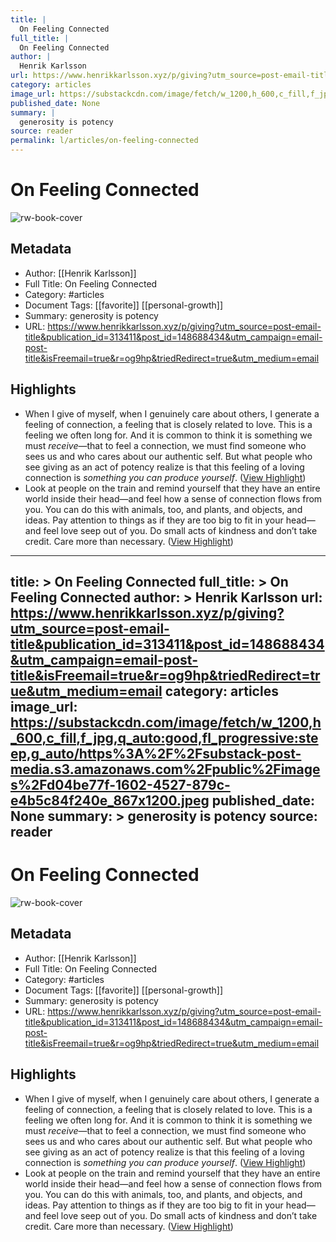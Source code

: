 ```yaml
---
title: |
  On Feeling Connected
full_title: |
  On Feeling Connected
author: |
  Henrik Karlsson
url: https://www.henrikkarlsson.xyz/p/giving?utm_source=post-email-title&publication_id=313411&post_id=148688434&utm_campaign=email-post-title&isFreemail=true&r=og9hp&triedRedirect=true&utm_medium=email
category: articles
image_url: https://substackcdn.com/image/fetch/w_1200,h_600,c_fill,f_jpg,q_auto:good,fl_progressive:steep,g_auto/https%3A%2F%2Fsubstack-post-media.s3.amazonaws.com%2Fpublic%2Fimages%2Fd04be77f-1602-4527-879c-e4b5c84f240e_867x1200.jpeg
published_date: None
summary: |
  generosity is potency
source: reader
permalink: l/articles/on-feeling-connected
---
```

# On Feeling Connected

![rw-book-cover](https://substackcdn.com/image/fetch/w_1200,h_600,c_fill,f_jpg,q_auto:good,fl_progressive:steep,g_auto/https%3A%2F%2Fsubstack-post-media.s3.amazonaws.com%2Fpublic%2Fimages%2Fd04be77f-1602-4527-879c-e4b5c84f240e_867x1200.jpeg)

## Metadata
- Author: [[Henrik Karlsson]]
- Full Title: On Feeling Connected
- Category: #articles
- Document Tags: [[favorite]] [[personal-growth]] 
- Summary: generosity is potency
- URL: https://www.henrikkarlsson.xyz/p/giving?utm_source=post-email-title&publication_id=313411&post_id=148688434&utm_campaign=email-post-title&isFreemail=true&r=og9hp&triedRedirect=true&utm_medium=email

## Highlights
- When I give of myself, when I genuinely care about others, I generate a feeling of connection, a feeling that is closely related to love. This is a feeling we often long for. And it is common to think it is something we must *receive*—that to feel a connection, we must find someone who sees us and who cares about our authentic self. But what people who see giving as an act of potency realize is that this feeling of a loving connection is *something you can produce yourself*. ([View Highlight](https://read.readwise.io/read/01jafjktv83fwspg5np5f4rr51))
- Look at people on the train and remind yourself that they have an entire world inside their head—and feel how a sense of connection flows from you. You can do this with animals, too, and plants, and objects, and ideas. Pay attention to things as if they are too big to fit in your head—and feel love seep out of you. Do small acts of kindness and don’t take credit. Care more than necessary. ([View Highlight](https://read.readwise.io/read/01jafjmcwv5kzh39fcz9vmfetd))


---
title: >
  On Feeling Connected
full_title: >
  On Feeling Connected
author: >
  Henrik Karlsson
url: https://www.henrikkarlsson.xyz/p/giving?utm_source=post-email-title&publication_id=313411&post_id=148688434&utm_campaign=email-post-title&isFreemail=true&r=og9hp&triedRedirect=true&utm_medium=email
category: articles
image_url: https://substackcdn.com/image/fetch/w_1200,h_600,c_fill,f_jpg,q_auto:good,fl_progressive:steep,g_auto/https%3A%2F%2Fsubstack-post-media.s3.amazonaws.com%2Fpublic%2Fimages%2Fd04be77f-1602-4527-879c-e4b5c84f240e_867x1200.jpeg
published_date: None
summary: >
  generosity is potency
source: reader
---
# On Feeling Connected

![rw-book-cover](https://substackcdn.com/image/fetch/w_1200,h_600,c_fill,f_jpg,q_auto:good,fl_progressive:steep,g_auto/https%3A%2F%2Fsubstack-post-media.s3.amazonaws.com%2Fpublic%2Fimages%2Fd04be77f-1602-4527-879c-e4b5c84f240e_867x1200.jpeg)

## Metadata
- Author: [[Henrik Karlsson]]
- Full Title: On Feeling Connected
- Category: #articles
- Document Tags: [[favorite]] [[personal-growth]] 
- Summary: generosity is potency
- URL: https://www.henrikkarlsson.xyz/p/giving?utm_source=post-email-title&publication_id=313411&post_id=148688434&utm_campaign=email-post-title&isFreemail=true&r=og9hp&triedRedirect=true&utm_medium=email

## Highlights
- When I give of myself, when I genuinely care about others, I generate a feeling of connection, a feeling that is closely related to love. This is a feeling we often long for. And it is common to think it is something we must *receive*—that to feel a connection, we must find someone who sees us and who cares about our authentic self. But what people who see giving as an act of potency realize is that this feeling of a loving connection is *something you can produce yourself*. ([View Highlight](https://read.readwise.io/read/01jafjktv83fwspg5np5f4rr51))
- Look at people on the train and remind yourself that they have an entire world inside their head—and feel how a sense of connection flows from you. You can do this with animals, too, and plants, and objects, and ideas. Pay attention to things as if they are too big to fit in your head—and feel love seep out of you. Do small acts of kindness and don’t take credit. Care more than necessary. ([View Highlight](https://read.readwise.io/read/01jafjmcwv5kzh39fcz9vmfetd))


